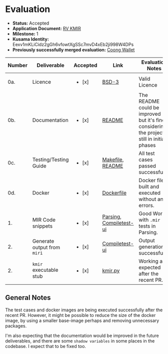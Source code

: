 # Evaluation

- **Status:** Accepted
- **Application Document:** [RV KMIR](https://github.com/runtimeverification/web3-grants-program/blob/rv-kmir-grant/applications/rv-kmir.md)
- **Milestone:** 1
- **Kusama Identity:** Eexv1mKLiCidz2gGh6vfowtXgSSc7mvD4xEb2ji998W4DPs
- **Previously successfully merged evaluation:** [Coong Wallet](https://github.com/w3f/Grant-Milestone-Delivery/pull/804)

| Number | Deliverable                 | Accepted               | Link                                                                                                                                                                                                                                                                       | Evaluation Notes                                                                              |
|--------|-----------------------------|------------------------|----------------------------------------------------------------------------------------------------------------------------------------------------------------------------------------------------------------------------------------------------------------------------|-----------------------------------------------------------------------------------------------|
| 0a.    | Licence                     | <ul><li>[x] </li></ul> | [BSD-3](https://github.com/runtimeverification/mir-semantics/blob/master/LICENSE)                                                                                                                                                                                          | Valid Licence                                                                                 |
| 0b.    | Documentation               | <ul><li>[x] </li></ul> | [README](https://github.com/runtimeverification/mir-semantics/blob/milestone1-delivery/README.md)                                                                                                                                                                          | The README could be improved but it's fine considering the project is still in initial phases |
| 0c.    | Testing/Testing Guide       | <ul><li>[x] </li></ul> | [Makefile](https://github.com/runtimeverification/mir-semantics/blob/milestone1-delivery/kmir/Makefile), [README](https://github.com/runtimeverification/mir-semantics/blob/milestone1-delivery/kmir/README.md)                                                            | All test cases passed successfully.                                                           |
| 0d.    | Docker                      | <ul><li>[x] </li></ul> | [Dockerfile](https://github.com/runtimeverification/mir-semantics/blob/milestone1-delivery/Dockerfile)                                                                                                                                                                     | Docker file built and executed without any errors.                                            |
| 1.     | MIR Code snippets           | <ul><li>[x] </li></ul> | [Parsing](https://github.com/runtimeverification/mir-semantics/tree/milestone1-delivery/kmir/src/tests/integration/test-data/parsing), [Compiletest-ui](https://github.com/runtimeverification/mir-semantics-compiletest/tree/9251b00e38504a6f1279b0ca9f81b90b4964080d/ui) | Good Work with `.mir` tests in Parsing.                                                       |
| 2.     | Generate output from `miri` | <ul><li>[x] </li></ul> | [Compiletest-ui](https://github.com/runtimeverification/mir-semantics-compiletest/tree/9251b00e38504a6f1279b0ca9f81b90b4964080d/ui)                                                                                                                                        | Output generation successful.                                                                 |
| 2.     | `kmir` executable stub      | <ul><li>[x] </li></ul> | [kmir.py](https://github.com/runtimeverification/mir-semantics/blob/milestone1-delivery/kmir/src/kmir/kmir.py)                                                                                                                                                             | Working as expected after the recent PR.                                                      |



## General Notes
The test cases and docker images are being executed successfully after the recent PR. However, it might be possible to reduce the size of the docker image, by using a smaller base-image perhaps and removing unnecessary packages. 

I'm also expecting that the documentation would be improved in the future deliverables, and there are some `shadow variables` in some places in the codebase. I expect that to be fixed too.


